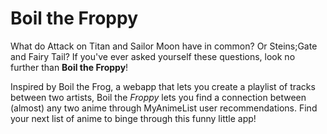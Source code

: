 # Boil the Froppy

What do Attack on Titan and Sailor Moon have in common? Or Steins;Gate and Fairy Tail? If you've ever asked yourself these questions, look no further than **Boil the Froppy**! 

Inspired by Boil the Frog, a webapp that lets you create a playlist of tracks between two artists, Boil the _Froppy_ lets you find a connection between (almost) any two anime through MyAnimeList user recommendations. Find your next list of anime to binge through this funny little app!